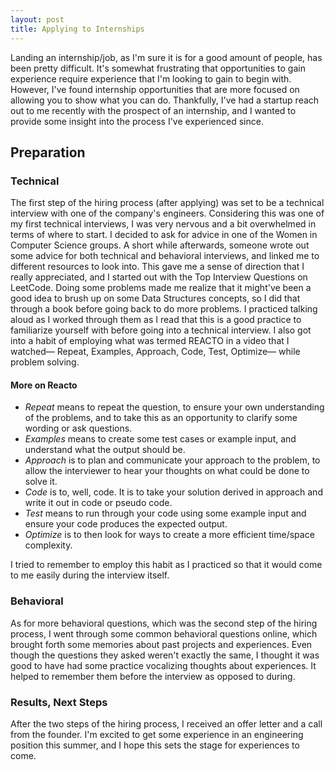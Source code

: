 ```yaml
---
layout: post
title: Applying to Internships    
---
```


  Landing an internship/job, as I'm sure it is for a good amount of people, has been pretty difficult. It's somewhat frustrating that opportunities to gain experience require experience that I'm looking to gain to begin with. However, I've found internship opportunities that are more focused on allowing you to show what you can do. Thankfully, I've had a startup reach out to me recently with the prospect of an internship, and I wanted to provide some insight into the process I've experienced since. 
  
## Preparation 

### Technical 

  The first step of the hiring process (after applying) was set to be a technical interview with one of the company's engineers. Considering this was one of my first technical interviews, I was very nervous and a bit overwhelmed in terms of where to start. I decided to ask for advice in one of the Women in Computer Science groups. A short while afterwards, someone wrote out some advice for both technical and behavioral interviews, and linked me to different resources to look into. This gave me a sense of direction that I really appreciated, and I started out with the Top Interview Questions on LeetCode. Doing some problems made me realize that it might've been a good idea to brush up on some Data Structures concepts, so I did that through a book before going back to do more problems. I practiced talking aloud as I worked through them as I read that this is a good practice to familiarize yourself with before going into a technical interview. I also got into a habit of employing what was termed REACTO in a video that I watched— Repeat, Examples, Approach, Code, Test, Optimize— while problem solving. 
  
#### More on Reacto 
  
+ *Repeat* means to repeat the question, to ensure your own understanding of the problems, and to take this as an opportunity to clarify some wording or ask questions. 
+ *Examples* means to create some test cases or example input, and understand what the output should be. 
+ *Approach* is to plan and communicate your approach to the problem, to allow the interviewer to hear your thoughts on what could be done to solve it. 
+ *Code* is to, well, code. It is to take your solution derived in approach and write it out in code or pseudo code. 
+ *Test* means to run through your code using some example input and ensure your code produces the expected output.
+ *Optimize* is to then look for ways to create a more efficient time/space complexity. 
    
I tried to remember to employ this habit as I practiced so that it would come to me easily during the interview itself. 

### Behavioral 

  As for more behavioral questions, which was the second step of the hiring process, I went through some common behavioral questions online, which brought forth some memories about past projects and experiences. Even though the questions they asked weren't exactly the same, I thought it was good to have had some practice vocalizing thoughts about experiences. It helped to remember them before the interview as opposed to during. 

### Results, Next Steps 

After the two steps of the hiring process, I received an offer letter and a call from the founder. I'm excited to get some experience in an engineering position this summer, and I hope this sets the stage for experiences to come. 
    
